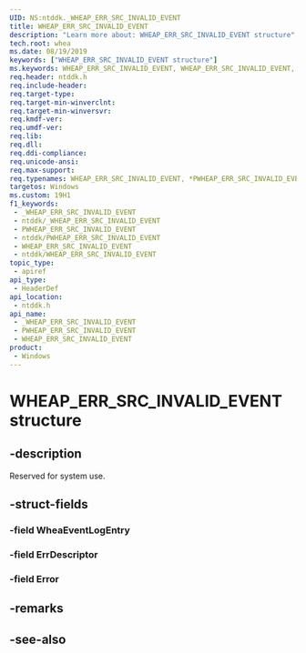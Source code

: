 ```yaml
---
UID: NS:ntddk._WHEAP_ERR_SRC_INVALID_EVENT
title: WHEAP_ERR_SRC_INVALID_EVENT
description: "Learn more about: WHEAP_ERR_SRC_INVALID_EVENT structure"
tech.root: whea
ms.date: 08/19/2019
keywords: ["WHEAP_ERR_SRC_INVALID_EVENT structure"]
ms.keywords: WHEAP_ERR_SRC_INVALID_EVENT, WHEAP_ERR_SRC_INVALID_EVENT, *PWHEAP_ERR_SRC_INVALID_EVENT,
req.header: ntddk.h
req.include-header: 
req.target-type: 
req.target-min-winverclnt: 
req.target-min-winversvr: 
req.kmdf-ver: 
req.umdf-ver: 
req.lib: 
req.dll: 
req.ddi-compliance: 
req.unicode-ansi: 
req.max-support: 
req.typenames: WHEAP_ERR_SRC_INVALID_EVENT, *PWHEAP_ERR_SRC_INVALID_EVENT
targetos: Windows
ms.custom: 19H1
f1_keywords:
 - _WHEAP_ERR_SRC_INVALID_EVENT
 - ntddk/_WHEAP_ERR_SRC_INVALID_EVENT
 - PWHEAP_ERR_SRC_INVALID_EVENT
 - ntddk/PWHEAP_ERR_SRC_INVALID_EVENT
 - WHEAP_ERR_SRC_INVALID_EVENT
 - ntddk/WHEAP_ERR_SRC_INVALID_EVENT
topic_type:
 - apiref
api_type:
 - HeaderDef
api_location:
 - ntddk.h
api_name:
 - _WHEAP_ERR_SRC_INVALID_EVENT
 - PWHEAP_ERR_SRC_INVALID_EVENT
 - WHEAP_ERR_SRC_INVALID_EVENT
product:
 - Windows
---
```


# WHEAP_ERR_SRC_INVALID_EVENT structure


## -description

Reserved for system use.

## -struct-fields

### -field WheaEventLogEntry

### -field ErrDescriptor

### -field Error

## -remarks

## -see-also

